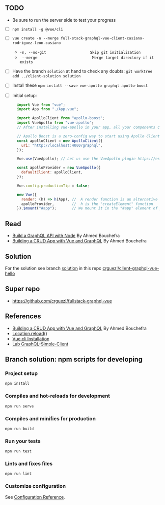 ## TODO 

* Be sure to run the server side to test your progress
* [ ] `npm install -g @vue/cli`
* [ ] `vue create -n --merge full-stack-graphql-vue-client-casiano-rodriguez-leon-casiano` 
  * `-n, --no-git                    Skip git initialization`
  * ` --merge                         Merge target directory if it exists`
* [ ] Have the branch `solution` at hand to check any doubts: `git worktree add ../client-solution solution`
* [ ] Install these `npm install --save vue-apollo graphql apollo-boost`
* [ ] Initial setup:

  ```js
    import Vue from "vue";
    import App from "./App.vue";

    import ApolloClient from "apollo-boost";
    import VueApollo from "vue-apollo"; 
    // After installing vue-apollo in your app, all your components can now use Apollo through the 'apollo' option.

    // Apollo Boost is a zero-config way to start using Apollo Client. It includes some sensible defaults.
    const apolloClient = new ApolloClient({
      uri: "http://localhost:4000/graphql",
    });

    Vue.use(VueApollo); // Let us use the VueApollo plugin https://es.vuejs.org/v2/guide/plugins.html

    const apolloProvider = new VueApollo({
      defaultClient: apolloClient,
    });

    Vue.config.productionTip = false;

    new Vue({
      render: (h) => h(App), //  A render function is an alternative to templates.
      apolloProvider,        //  h is the "createElement" function
    }).$mount("#app");       // We mount it in the "#app" element of public/index.html
  ```

## Read

* [Build a GraphQL API with Node](https://blog.jscrambler.com/build-a-graphql-api-with-node/) By Ahmed Bouchefra
* [Building a CRUD App with Vue and GraphQL](https://blog.jscrambler.com/building-a-crud-app-with-vue-and-graphql/) By Ahmed Bouchefra

## Solution

For the solution see branch [solution](https://github.com/crguezl/client-graphql-vue-hello/tree/solution) in this repo [crguezl/client-graphql-vue-hello](https://github.com/crguezl/client-graphql-vue-hello)


## Super repo

* <https://github.com/crguezl/fullstack-graphql-vue>

## References


* [Building a CRUD App with Vue and GraphQL](https://blog.jscrambler.com/building-a-crud-app-with-vue-and-graphql/) By Ahmed Bouchefra 
* [Location.reload()](https://developer.mozilla.org/en-US/docs/Web/API/Location/reload)
* [Vue cli Installation](https://cli.vuejs.org/guide/installation.html)
* [Lab GraphQL-Simple-Client](https://ull-mii-sytws.github.io/practicas/graphql-simple-client/)
  

## Branch solution: npm scripts for developing

### Project setup

```
npm install
```

### Compiles and hot-reloads for development
```
npm run serve
```

### Compiles and minifies for production
```
npm run build
```

### Run your tests
```
npm run test
```

### Lints and fixes files
```
npm run lint
```

### Customize configuration

See [Configuration Reference](https://cli.vuejs.org/config/).

